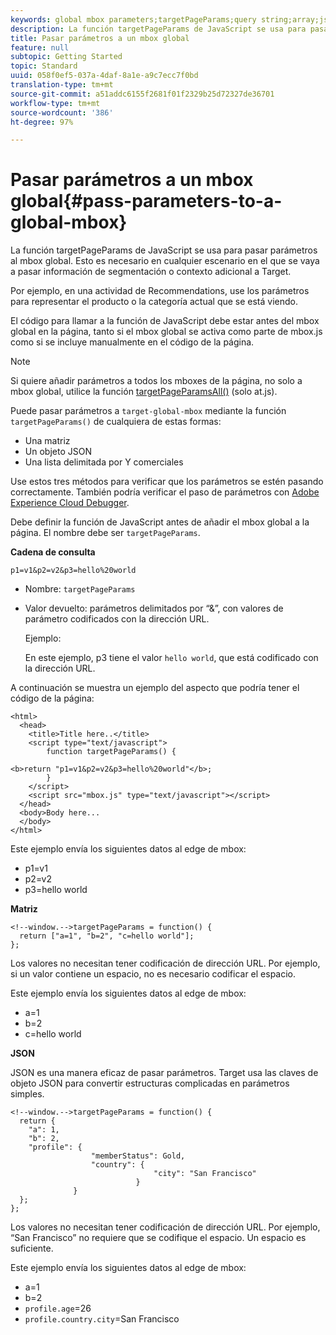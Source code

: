 ```yaml
---
keywords: global mbox parameters;targetPageParams;query string;array;json;dtm;dynamic tag management
description: La función targetPageParams de JavaScript se usa para pasar parámetros al mbox global. Esto es necesario en cualquier escenario en el que se vaya a pasar información de segmentación o contexto adicional a Target.
title: Pasar parámetros a un mbox global
feature: null
subtopic: Getting Started
topic: Standard
uuid: 058f0ef5-037a-4daf-8a1e-a9c7ecc7f0bd
translation-type: tm+mt
source-git-commit: a51addc6155f2681f01f2329b25d72327de36701
workflow-type: tm+mt
source-wordcount: '386'
ht-degree: 97%

---
```



# Pasar parámetros a un mbox global{#pass-parameters-to-a-global-mbox}

La función targetPageParams de JavaScript se usa para pasar parámetros al mbox global. Esto es necesario en cualquier escenario en el que se vaya a pasar información de segmentación o contexto adicional a Target.

Por ejemplo, en una actividad de Recommendations, use los parámetros para representar el producto o la categoría actual que se está viendo.

El código para llamar a la función de JavaScript debe estar antes del mbox global en la página, tanto si el mbox global se activa como parte de mbox.js como si se incluye manualmente en el código de la página.

>[!NOTE]
>
>Si quiere añadir parámetros a todos los mboxes de la página, no solo a mbox global, utilice la función [targetPageParamsAll()](/help/c-implementing-target/c-implementing-target-for-client-side-web/targetpageparamsall.md) (solo at.js).

Puede pasar parámetros a `target-global-mbox` mediante la función `targetPageParams()` de cualquiera de estas formas:

* Una matriz
* Un objeto JSON
* Una lista delimitada por Y comerciales

Use estos tres métodos para verificar que los parámetros se estén pasando correctamente. También podría verificar el paso de parámetros con [Adobe Experience Cloud Debugger](https://docs.adobe.com/content/help/en/debugger/using/experience-cloud-debugger.html).

Debe definir la función de JavaScript antes de añadir el mbox global a la página. El nombre debe ser `targetPageParams`.

**Cadena de consulta**

```
p1=v1&p2=v2&p3=hello%20world
```

* Nombre: `targetPageParams`
* Valor devuelto: parámetros delimitados por “&amp;”, con valores de parámetro codificados con la dirección URL.

   Ejemplo:

   En este ejemplo, p3 tiene el valor `hello world`, que está codificado con la dirección URL.

A continuación se muestra un ejemplo del aspecto que podría tener el código de la página:

```
<html> 
  <head> 
    <title>Title here..</title> 
    <script type="text/javascript"> 
        function targetPageParams() { 
           
<b>return "p1=v1&p2=v2&p3=hello%20world"</b>; 
        } 
    </script> 
    <script src="mbox.js" type="text/javascript"></script> 
  </head> 
  <body>Body here... 
  </body> 
</html>
```

Este ejemplo envía los siguientes datos al edge de mbox:

* p1=v1
* p2=v2
* p3=hello world

**Matriz**

```
<!--window.-->targetPageParams = function() { 
  return ["a=1", "b=2", "c=hello world"]; 
}; 
```

Los valores no necesitan tener codificación de dirección URL. Por ejemplo, si un valor contiene un espacio, no es necesario codificar el espacio.

Este ejemplo envía los siguientes datos al edge de mbox:

* a=1
* b=2
* c=hello world

**JSON**

JSON es una manera eficaz de pasar parámetros. Target usa las claves de objeto JSON para convertir estructuras complicadas en parámetros simples.

```
<!--window.-->targetPageParams = function() { 
  return { 
    "a": 1, 
    "b": 2, 
    "profile": { 
                  "memberStatus": Gold, 
                  "country": { 
                                "city": "San Francisco" 
                            } 
              } 
  }; 
}; 
```

Los valores no necesitan tener codificación de dirección URL. Por ejemplo, “San Francisco” no requiere que se codifique el espacio. Un espacio es suficiente.

Este ejemplo envía los siguientes datos al edge de mbox:

* a=1
* b=2
* `profile.age`=26
* `profile.country.city`=San Francisco